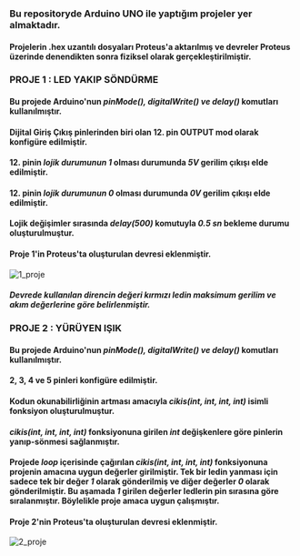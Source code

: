 ### **Bu repositoryde Arduino UNO ile yaptığım projeler yer almaktadır.** ###
#### **Projelerin .hex uzantılı dosyaları Proteus'a aktarılmış ve devreler Proteus üzerinde denendikten sonra fiziksel olarak gerçekleştirilmiştir.** ####

### **PROJE 1 : LED YAKIP SÖNDÜRME** ###
#### Bu projede Arduino'nun ***pinMode(), digitalWrite() ve delay()*** komutları kullanılmıştır. ####
#### Dijital Giriş Çıkış pinlerinden biri olan 12. pin OUTPUT mod olarak konfigüre edilmiştir. ####
#### 12. pinin ***lojik durumunun 1*** olması durumunda ***5V*** gerilim çıkışı elde edilmiştir. ####
#### 12. pinin ***lojik durumunun 0*** olması durumunda ***0V*** gerilim çıkışı elde edilmiştir. ####
#### Lojik değişimler sırasında ***delay(500)*** komutuyla ***0.5 sn*** bekleme durumu oluşturulmuştur. ####
#### Proje 1'in Proteus'ta oluşturulan devresi eklenmiştir. ####
![1_proje](https://github.com/user-attachments/assets/6c57bb37-9a93-44e6-82f8-2dbfdf7c5919)
#### _Devrede kullanılan direncin değeri kırmızı ledin maksimum gerilim ve akım değerlerine göre belirlenmiştir._ ####

### **PROJE 2 : YÜRÜYEN IŞIK** ###
#### Bu projede Arduino'nun ***pinMode(), digitalWrite() ve delay()*** komutları kullanılmıştır. ####
#### 2, 3, 4 ve 5 pinleri konfigüre edilmiştir. ####
#### Kodun okunabilirliğinin artması amacıyla ***cikis(int, int, int, int)*** isimli fonksiyon oluşturulmuştur. ####
#### ***cikis(int, int, int, int)*** fonksiyonuna girilen ***int*** değişkenlere göre pinlerin yanıp-sönmesi sağlanmıştır. ####
#### Projede ***loop*** içerisinde çağırılan ***cikis(int, int, int, int)*** fonksiyonuna projenin amacına uygun değerler girilmiştir. Tek bir ledin yanması için sadece tek bir değer _1_ olarak gönderilmiş ve diğer değerler _0_ olarak gönderilmiştir. Bu aşamada _1_ girilen değerler ledlerin pin sırasına göre sıralanmıştır. Böylelikle proje amaca uygun çalışmıştır. ####
#### Proje 2'nin Proteus'ta oluşturulan devresi eklenmiştir. ####
![2_proje](https://github.com/user-attachments/assets/f8452085-5edb-4bf8-9c0c-ea64af36bb51)
